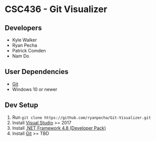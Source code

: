 # CSC436 - Git Visualizer

## Developers

* Kyle Walker
* Ryan Pecha
* Patrick Comden
* Nam Do

## User Dependencies

* [Git](https://git-scm.com/book/en/v2/Getting-Started-Installing-Git)
* Windows 10 or newer

## Dev Setup

1. Run `git clone https://github.com/ryanpecha/Git-Visualizer.git`
2. Install [Visual Studio](https://visualstudio.microsoft.com/downloads/) >= 2017
3. Install [.NET Framework 4.8 (Developer Pack)](https://dotnet.microsoft.com/en-us/download/visual-studio-sdks?cid=getdotnetsdk)
4. Install [Git](https://git-scm.com/book/en/v2/Getting-Started-Installing-Git) >= TBD
